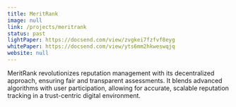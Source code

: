 ```yaml
---
title: MeritRank
image: null
link: /projects/meritrank
status: past
lightPaper: https://docsend.com/view/zvgkei7fzfvf8eyg
whitePaper: https://docsend.com/view/yts6mm2hkweswqjq
website: null
---
```


MeritRank revolutionizes reputation management with its decentralized approach, ensuring fair and transparent assessments. It blends advanced algorithms with user participation, allowing for accurate, scalable reputation tracking in a trust-centric digital environment.
